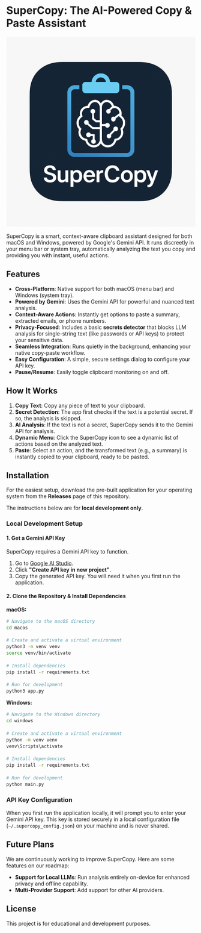 # SuperCopy: The AI-Powered Copy & Paste Assistant

![SuperCopy Splash](macos/splash.png)

SuperCopy is a smart, context-aware clipboard assistant designed for both macOS and Windows, powered by Google's Gemini API. It runs discreetly in your menu bar or system tray, automatically analyzing the text you copy and providing you with instant, useful actions.

## Features

-   **Cross-Platform**: Native support for both macOS (menu bar) and Windows (system tray).
-   **Powered by Gemini**: Uses the Gemini API for powerful and nuanced text analysis.
-   **Context-Aware Actions**: Instantly get options to paste a summary, extracted emails, or phone numbers.
-   **Privacy-Focused**: Includes a basic **secrets detector** that blocks LLM analysis for single-string text (like passwords or API keys) to protect your sensitive data.
-   **Seamless Integration**: Runs quietly in the background, enhancing your native copy-paste workflow.
-   **Easy Configuration**: A simple, secure settings dialog to configure your API key.
-   **Pause/Resume**: Easily toggle clipboard monitoring on and off.

## How It Works

1.  **Copy Text**: Copy any piece of text to your clipboard.
2.  **Secret Detection**: The app first checks if the text is a potential secret. If so, the analysis is skipped.
3.  **AI Analysis**: If the text is not a secret, SuperCopy sends it to the Gemini API for analysis.
4.  **Dynamic Menu**: Click the SuperCopy icon to see a dynamic list of actions based on the analyzed text.
5.  **Paste**: Select an action, and the transformed text (e.g., a summary) is instantly copied to your clipboard, ready to be pasted.

## Installation

For the easiest setup, download the pre-built application for your operating system from the **Releases** page of this repository.

The instructions below are for **local development only**.

### Local Development Setup

#### 1. Get a Gemini API Key

SuperCopy requires a Gemini API key to function.

1.  Go to [Google AI Studio](https://makersuite.google.com/app/apikey).
2.  Click **"Create API key in new project"**.
3.  Copy the generated API key. You will need it when you first run the application.

#### 2. Clone the Repository & Install Dependencies

**macOS:**
```bash
# Navigate to the macOS directory
cd macos

# Create and activate a virtual environment
python3 -m venv venv
source venv/bin/activate

# Install dependencies
pip install -r requirements.txt

# Run for development
python3 app.py
```

**Windows:**
```bash
# Navigate to the Windows directory
cd windows

# Create and activate a virtual environment
python -m venv venv
venv\Scripts\activate

# Install dependencies
pip install -r requirements.txt

# Run for development
python main.py
```

### API Key Configuration

When you first run the application locally, it will prompt you to enter your Gemini API key. This key is stored securely in a local configuration file (`~/.supercopy_config.json`) on your machine and is never shared.

## Future Plans

We are continuously working to improve SuperCopy. Here are some features on our roadmap:

-   **Support for Local LLMs**: Run analysis entirely on-device for enhanced privacy and offline capability.
-   **Multi-Provider Support**: Add support for other AI providers.

## License

This project is for educational and development purposes.
